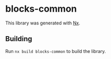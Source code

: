 # blocks-common

This library was generated with [Nx](https://nx.dev).

## Building

Run `nx build blocks-common` to build the library.
